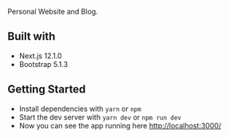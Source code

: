 Personal Website and Blog.

## Built with

- Next.js 12.1.0
- Bootstrap 5.1.3

## Getting Started

- Install dependencies with `yarn` or `npm`
- Start the dev server with `yarn dev` or `npm run dev`
- Now you can see the app running here [http://localhost:3000/](http://localhost:3000/)
